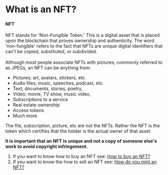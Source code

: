 # What is an NFT?

#### NFT

NFT stands for 'Non-Fungible Token.' This is a digital asset that is placed upon the blockchain that proves ownership and authenticity. The word 'non-fungible' refers to the fact that NFTs are unique digital identifiers that can't be copied, substituted, or subdivided.\
\
Although most people associate NFTs with pictures, commonly referred to as JPEGs, an NFT can be anything from:

* Pictures; art, avatars, stickers, etc.&#x20;
* Audio files; music, speeches, podcast, etc.&#x20;
* Text; documents, stories, poetry,
* Video; movie, TV show, music video, &#x20;
* Subscriptions to a service
* Real estate ownership&#x20;
* Access tokens
* Much more

The file, subscription, picture, etc are not the NFTs.  Rather the NFT is the token which certifies that the holder is the actual owner of that asset

**It is important that an NFT is unique and not a copy of someone else's work to avoid copyright infringement.**&#x20;

1. If you want to know how to buy an NFT see: [How to buy an NFT?](../../nft/buying-nft-intro/how-to-buy-an-nft.md)
2. If you want to know the how to sell an NFT see: [How do you mint an NFT?](broken-reference)
